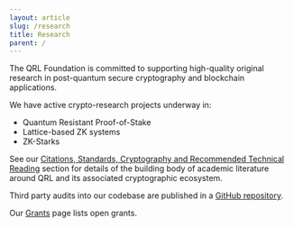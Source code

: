 ```yaml
---
layout: article
slug: /research
title: Research
parent: /
---
```


The QRL Foundation is committed to supporting high-quality original research in post-quantum secure cryptography and blockchain applications.

We have active crypto-research projects underway in:

- Quantum Resistant Proof-of-Stake
- Lattice-based ZK systems
- ZK-Starks

See our [Citations, Standards, Cryptography and Recommended Technical Reading](/research/citations) section for details of the building body of academic literature around QRL and its associated cryptographic ecosystem.

Third party audits into our codebase are published in a [GitHub repository](https://github.com/theQRL/audits).

Our [Grants](/research/grants) page lists open grants.
